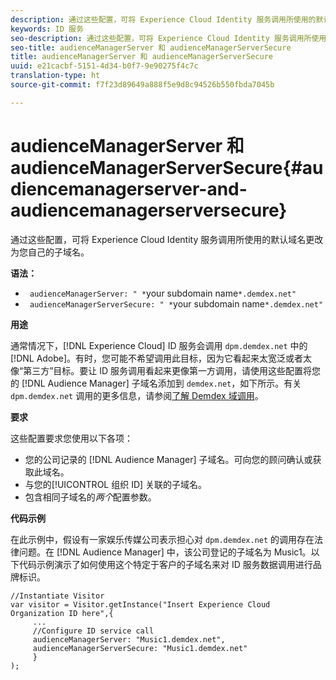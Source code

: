 ```yaml
---
description: 通过这些配置，可将 Experience Cloud Identity 服务调用所使用的默认域名更改为您自己的子域名。
keywords: ID 服务
seo-description: 通过这些配置，可将 Experience Cloud Identity 服务调用所使用的默认域名更改为您自己的子域名。
seo-title: audienceManagerServer 和 audienceManagerServerSecure
title: audienceManagerServer 和 audienceManagerServerSecure
uuid: e21cacbf-5151-4d34-b0f7-9e90275f4c7c
translation-type: ht
source-git-commit: f7f23d89649a888f5e9d8c94526b550fbda7045b

---
```



# audienceManagerServer 和 audienceManagerServerSecure{#audiencemanagerserver-and-audiencemanagerserversecure}

通过这些配置，可将 Experience Cloud Identity 服务调用所使用的默认域名更改为您自己的子域名。

**语法：**

* ` audienceManagerServer: " *`your subdomain name`*.demdex.net"`
* ` audienceManagerServerSecure: " *`your subdomain name`*.demdex.net"`

**用途**

通常情况下，[!DNL Experience Cloud] ID 服务会调用 `dpm.demdex.net` 中的 [!DNL Adobe]。有时，您可能不希望调用此目标，因为它看起来太宽泛或者太像“第三方”目标。要让 ID 服务调用看起来更像第一方调用，请使用这些配置将您的 [!DNL Audience Manager] 子域名添加到 `demdex.net`，如下所示。有关 `dpm.demdex.net` 调用的更多信息，请参阅[了解 Demdex 域调用](https://marketing.adobe.com/resources/help/en_US/aam/demdex-calls.html)。

**要求**

这些配置要求您使用以下各项：

* 您的公司记录的 [!DNL Audience Manager] 子域名。可向您的顾问确认或获取此域名。
* 与您的[!UICONTROL 组织 ID] 关联的子域名。
* 包含相同子域名的&#x200B;*两个*&#x200B;配置参数。

**代码示例**

在此示例中，假设有一家娱乐传媒公司表示担心对 `dpm.demdex.net` 的调用存在法律问题。在 [!DNL Audience Manager] 中，该公司登记的子域名为 Music1。以下代码示例演示了如何使用这个特定于客户的子域名来对 ID 服务数据调用进行品牌标识。

```
//Instantiate Visitor 
var visitor = Visitor.getInstance("Insert Experience Cloud Organization ID here",{ 
     ... 
     //Configure ID service call 
     audienceManagerServer: "Music1.demdex.net", 
     audienceManagerServerSecure: "Music1.demdex.net" 
     } 
);
```

